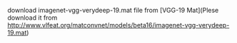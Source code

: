 download imagenet-vgg-verydeep-19.mat file from [VGG-19 Mat](Plese download it from http://www.vlfeat.org/matconvnet/models/beta16/imagenet-vgg-verydeep-19.mat)